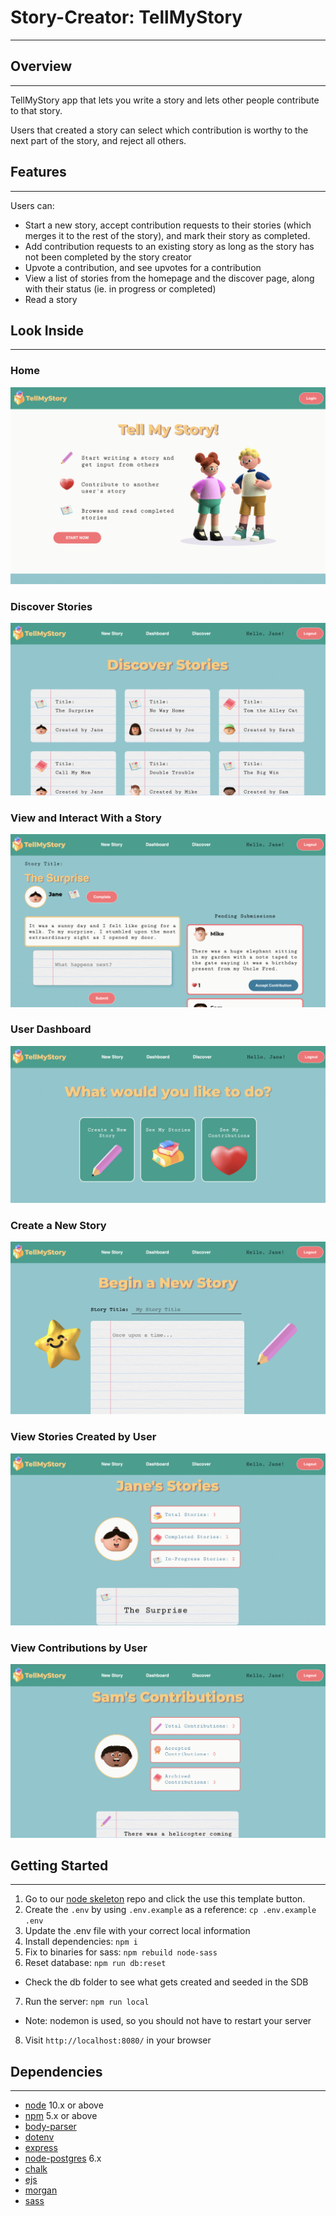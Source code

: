 # Story-Creator: TellMyStory
---
## Overview
---
TellMyStory app that lets you write a story and lets other people contribute to that story. 

Users that created a story can select which contribution is worthy to the next part of the story, and reject all others.
## Features
---
Users can:
- Start a new story, accept contribution requests to their stories (which merges it to the rest of the story), and mark their story as completed.
- Add contribution requests to an existing story as long as the story has not been completed by the story creator
- Upvote a contribution, and see upvotes for a contribution
- View a list of stories from the homepage and the discover page,  along with their status (ie. in progress or completed)
- Read a story

## Look Inside
---
### Home 
!["home"](docs/home.png)
### Discover Stories
!["discover"](docs/discover.png)

### View and Interact With a Story
!["story-show"](docs/story-show.png)

### User Dashboard
!["dashboard"](docs/dashboard.png)

### Create a New Story
!["new"](docs/new.png)

### View Stories Created by User
!["user-stories"](docs/user-stories.png)

### View Contributions by User
!["user-contributions"](docs/user-contributions.png)

## Getting Started
---
1. Go to our [node skeleton](https://github.com/lighthouse-labs/node-skeleton) repo and click the use this template button.
1. Create the `.env` by using `.env.example` as a reference: `cp .env.example .env`
2. Update the .env file with your correct local information 
3. Install dependencies: `npm i`
4. Fix to binaries for sass: `npm rebuild node-sass`
5. Reset database: `npm run db:reset`
  - Check the db folder to see what gets created and seeded in the SDB
7. Run the server: `npm run local`
  - Note: nodemon is used, so you should not have to restart your server
8. Visit `http://localhost:8080/` in your browser

## Dependencies
---
- [node](https://nodejs.org/en/) 10.x or above
- [npm](https://www.npmjs.com/) 5.x or above
- [body-parser](https://www.npmjs.com/package/body-parser)
- [dotenv](https://www.npmjs.com/package/dotenv)
- [express](https://expressjs.com/)
- [node-postgres](https://www.npmjs.com/package/pg) 6.x
- [chalk](https://www.npmjs.com/package/chalk)
- [ejs](https://ejs.co/)
- [morgan](https://www.npmjs.com/package/morgan)
- [sass](https://sass-lang.com/)

